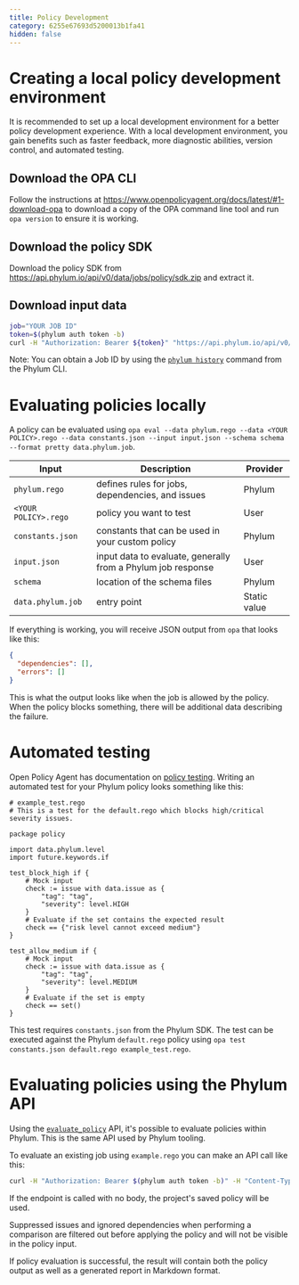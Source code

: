 ```yaml
---
title: Policy Development
category: 6255e67693d5200013b1fa41
hidden: false
---
```


# Creating a local policy development environment

It is recommended to set up a local development environment for a better policy development experience. With a local development environment, you gain benefits such as faster feedback, more diagnostic abilities, version control, and automated testing.

## Download the OPA CLI

Follow the instructions at https://www.openpolicyagent.org/docs/latest/#1-download-opa to download a copy of the OPA command line tool and run `opa version` to ensure it is working.

## Download the policy SDK

Download the policy SDK from https://api.phylum.io/api/v0/data/jobs/policy/sdk.zip and extract it.

## Download input data

```sh
job="YOUR JOB ID"
token=$(phylum auth token -b)
curl -H "Authorization: Bearer ${token}" "https://api.phylum.io/api/v0/data/jobs/${job}/policy/input" -fo input.json
```

Note: You can obtain a Job ID by using the [`phylum history`](https://docs.phylum.io/docs/phylum_history) command from the Phylum CLI.

# Evaluating policies locally

A policy can be evaluated using `opa eval --data phylum.rego --data <YOUR POLICY>.rego --data constants.json --input input.json --schema schema --format pretty data.phylum.job`.

| Input | Description | Provider |
| --- | --- | --- |
| `phylum.rego` | defines rules for jobs, dependencies, and issues | Phylum |
| `<YOUR POLICY>.rego` | policy you want to test | User |
| `constants.json` | constants that can be used in your custom policy | Phylum |
| `input.json` | input data to evaluate, generally from a Phylum job response | User |
| `schema` | location of the schema files | Phylum |
| `data.phylum.job` | entry point | Static value |

If everything is working, you will receive JSON output from `opa` that looks like this:

```json
{
  "dependencies": [],
  "errors": []
}
```

This is what the output looks like when the job is allowed by the policy. When the policy blocks something, there will be additional data describing the failure.

# Automated testing

Open Policy Agent has documentation on [policy testing](https://www.openpolicyagent.org/docs/latest/policy-testing/). Writing an automated test for your Phylum policy looks something like this:

```rego
# example_test.rego
# This is a test for the default.rego which blocks high/critical severity issues.

package policy

import data.phylum.level
import future.keywords.if

test_block_high if {
    # Mock input
    check := issue with data.issue as {
        "tag": "tag",
        "severity": level.HIGH
    }
    # Evaluate if the set contains the expected result
    check == {"risk level cannot exceed medium"}
}

test_allow_medium if {
    # Mock input
    check := issue with data.issue as {
        "tag": "tag",
        "severity": level.MEDIUM
    }
    # Evaluate if the set is empty
    check == set()
}
```

This test requires `constants.json` from the Phylum SDK. The test can be executed against the Phylum `default.rego` policy using `opa test constants.json default.rego example_test.rego`.

# Evaluating policies using the Phylum API

Using the [`evaluate_policy`](https://api.phylum.io/api/v0/swagger/index.html#/Jobs/evaluate_policy) API, it's possible to evaluate policies within Phylum. This is the same API used by Phylum tooling.

To evaluate an existing job using `example.rego` you can make an API call like this:

```sh
curl -H "Authorization: Bearer $(phylum auth token -b)" -H "Content-Type: text/plain" --data-binary @example.rego https://api.phylum.io/api/v0/data/jobs/YOUR_JOB_ID/policy/evaluate
```

If the endpoint is called with no body, the project's saved policy will be used.

Suppressed issues and ignored dependencies when performing a comparison are filtered out before applying the policy and will not be visible in the policy input.

If policy evaluation is successful, the result will contain both the policy output as well as a generated report in Markdown format.
